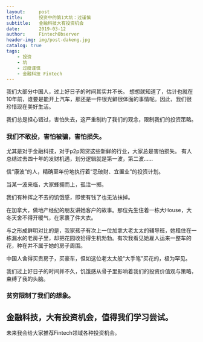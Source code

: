 ```yaml
---
layout:     post
title:      投资中的第1大坑：过谨慎
subtitle:   金融科技大有投资机会
date:       2019-03-12
author:     FintechObserver
header-img: img/post-dakeng.jpg
catalog: true
tags:
    - 投资
    - 坑
    - 过度谨慎
	- 金融科技 Fintech
---
```


我们大部分中国人，过上好日子的时间其实并不长。
想想就知道了，估计也就在10年前，谁要是能开上汽车，那还是一件很光鲜很体面的事情呢。因此，我们很珍惜现在美好生活。

我们总是担心错过，害怕失去，这严重制约了我们的观念，限制我们的投资策略。

### 我们不敢投，害怕被骗，害怕损失。
尤其是对于金融科技，对于p2p网贷这些新鲜的行业，大家总是害怕损失。
有人总结过去四十年的发财机遇，划分逻辑就是第一波，第二波……

信“康波”的人，精确至年份地执行着“忌破财、宜置业”的投资计划。

当某一波来临，大家蜂拥而上，孤注一掷。

我们有种挥之不去的饥饿感，即使有钱了也无法抹掉。

在加拿大，做地产经纪的朋友讲她客户的故事。那位先生住着一栋大House，大冬天舍不得开暖气，在家裹了件大衣。

与之形成鲜明对比的是，我家孩子有次上一位加拿大老太太的辅导班，她租住在一栋漏水的老房子里，却把花园收拾得生机勃勃。有次我看见她雇人运来一整车的花，种在并不属于她的房子周围。

中国人舍得买贵房子，买豪车，但如这位老太太般“大手笔”买花的，极为罕见。

我们过上好日子的时间并不久，饥饿感从骨子里影响着我们的投资价值观与策略，束缚了我的头脑。

### 贫穷限制了我们的想象。

## 金融科技，大有投资机会，值得我们学习尝试。
未来我会给大家推荐Fintech领域各种投资机会。